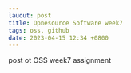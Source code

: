 ```yaml
---
lauout: post
title: Opnesource Software week7
tags: oss, github
date: 2023-04-15 12:34 +0800
---
```


post ot OSS week7 assignment